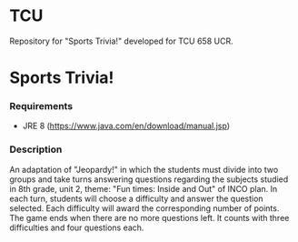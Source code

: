 # TCU

Repository for "Sports Trivia!" developed for TCU 658 UCR.

# Sports Trivia!

### Requirements

- JRE 8 (https://www.java.com/en/download/manual.jsp)

### Description

An adaptation of "Jeopardy!" in which the students must divide into two groups and take turns answering questions regarding the subjects studied in 8th grade, unit 2, theme: "Fun times: Inside and Out" of INCO plan. In each turn, students will choose a difficulty and answer the question selected. Each difficulty will award the corresponding number of points. The game ends when there are no more questions left. It counts with three difficulties and four questions each.
